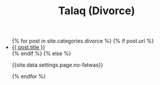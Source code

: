 ﻿---
title: Talaq (Divorce)
layout: page
permalink: /talaq/
---

<article class="post">
<ul class="posts">
  {% for post in site.categories.divorce %}
    {% if post.url %}
    <li>
    <a href="{{ post.url }}">{{ post.title }}</a>
    </li>
    {% endif %}
    {% else %}
    <p>{{site.data.settings.page.no-fatwas}}</p>
  {% endfor %}
</ul>
</article>